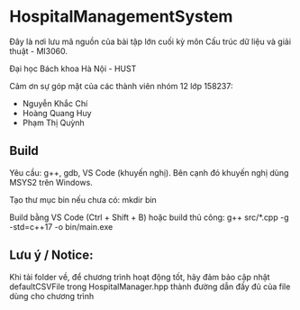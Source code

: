 # HospitalManagementSystem

Đây là nơi lưu mã nguồn của bài tập lớn cuối kỳ môn Cấu trúc dữ liệu và giải thuật - MI3060.

Đại học Bách khoa Hà Nội - HUST

Cảm ơn sự góp mặt của các thành viên nhóm 12 lớp 158237:
* Nguyễn Khắc Chí
* Hoàng Quang Huy
* Phạm Thị Quỳnh

## Build

Yêu cầu: g++, gdb, VS Code (khuyến nghị). Bên cạnh đó khuyến nghị dùng MSYS2 trên Windows.

Tạo thư mục bin nếu chưa có: mkdir bin
 
Build bằng VS Code (Ctrl + Shift + B) hoặc build thủ công: g++ src/*.cpp -g -std=c++17 -o bin/main.exe

## Lưu ý / Notice:

Khi tải folder về, để chương trình hoạt động tốt, hãy đảm bảo cập nhật defaultCSVFile trong HospitalManager.hpp thành đường dẫn đầy đủ của file dùng cho chương trình

